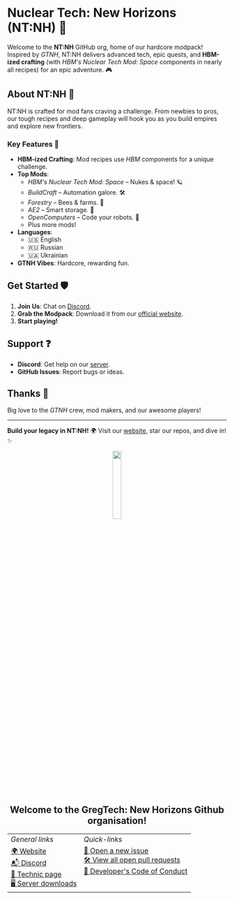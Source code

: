 
# Nuclear Tech: New Horizons (NT:NH) 🚀

Welcome to the **NT:NH** GitHub org, home of our hardcore modpack! Inspired by *GTNH*, NT:NH delivers advanced tech, epic quests, and **HBM-ized crafting** (with *HBM's Nuclear Tech Mod: Space* components in nearly all recipes) for an epic adventure. 🎮

## About NT:NH 🌌
NT:NH is crafted for mod fans craving a challenge. From newbies to pros, our tough recipes and deep gameplay will hook you as you build empires and explore new frontiers.

### Key Features 🔧
- **HBM-ized Crafting**: Mod recipes use *HBM* components for a unique challenge.
- **Top Mods**:
  - *HBM's Nuclear Tech Mod: Space* – Nukes & space! 🪐
  - *BuildCraft* – Automation galore. 🛠️
  - *Forestry* – Bees & farms. 🌳
  - *AE2* – Smart storage. 💾
  - *OpenComputers* – Code your robots. 🤖
  - Plus more mods!
- **Languages**:
  - 🇺🇸 English
  - 🇷🇺 Russian
  - 🇺🇦 Ukrainian
- **GTNH Vibes**: Hardcore, rewarding fun.

## Get Started 🛡️
1. **Join Us**: Chat on [Discord](https://discord.gg/wtNVzeE5QB).
2. **Grab the Modpack**: Download it from our [official website](https://nuclear-tech-new-horizons.github.io/).
3. **Start playing!**

## Support ❓
- **Discord**: Get help on our [server](https://discord.gg/wtNVzeE5QB).
- **GitHub Issues**: Report bugs or ideas.

## Thanks 🙌
Big love to the *GTNH* crew, mod makers, and our awesome players!

---

**Build your legacy in NT:NH!** 🌍 Visit our [website](https://nuclear-tech-new-horizons.github.io/), star our repos, and dive in! ✨


<p align="center">
    <img width="20%" max-height="20%" src="https://www.gtnewhorizons.com/images/big_gnd.webp">
</p>

<h2 align="center">Welcome to the GregTech: New Horizons Github organisation!</h2>


<table align="center">
  <tr>
    <td><i>General links</i></td>
    <td><i>Quick-links</i></td>
  </tr>
  <tr>
    <td valign="top">
      <a href="https://www.gtnewhorizons.com/">🌍 Website</a><br>
      <a href="https://discord.gg/EXshrPV">📬 Discord</a><br>
      <a href="https://www.technicpack.net/modpack/mcnewhorizons.677387">🔧 Technic page</a><br>
      <a href="http://downloads.gtnewhorizons.com/ServerPacks/">🖥️ Server downloads</a><br>
    </td>
    <td valign="top">
      <a href="https://github.com/GTNewHorizons/GT-New-Horizons-Modpack/issues/new/choose">🐞 Open a new issue</a><br>
      <a href="https://github.com/pulls?q=is%3Aopen+is%3Apr+org%3AGTNewHorizons+archived%3Afalse+draft%3Afalse">🛠️ View all open pull requests</a><br>
      <a href="https://github.com/GTNewHorizons/GTNH-Dev-Doc/blob/master/developer's%20code%20of%20conduct.md">📜 Developer's Code of Conduct</a><br>
    </td>
  </tr>
</table>
